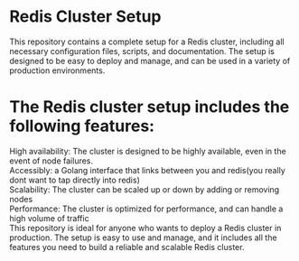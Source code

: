 # Redis Cluster Setup

This repository contains a complete setup for a Redis cluster, including all necessary configuration files, scripts, and documentation. The setup is designed to be easy to deploy and manage, and can be used in a variety of production environments.

# The Redis cluster setup includes the following features:

High availability: The cluster is designed to be highly available, even in the event of node failures. <br />
Accessibly: a Golang interface that links between you and redis(you really dont want to tap directly into redis) <br />
Scalability: The cluster can be scaled up or down by adding or removing nodes<br />
Performance: The cluster is optimized for performance, and can handle a high volume of traffic<br />
This repository is ideal for anyone who wants to deploy a Redis cluster in production. The setup is easy to use and manage, and it includes all the features you need to build a reliable and scalable Redis cluster.<br />
